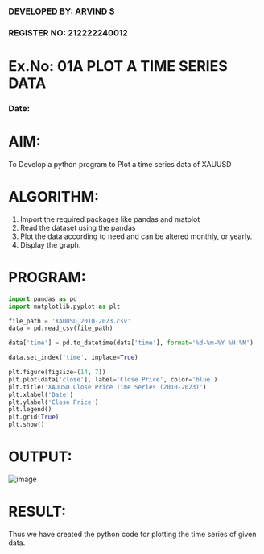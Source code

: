 ### DEVELOPED BY: ARVIND S
### REGISTER NO: 212222240012
# Ex.No: 01A PLOT A TIME SERIES DATA
###  Date:

# AIM:
To Develop a python program to Plot a time series data of XAUUSD


# ALGORITHM:
1. Import the required packages like pandas and matplot
2. Read the dataset using the pandas
3. Plot the data according to need and can be altered monthly, or yearly.
4. Display the graph.

   
# PROGRAM:
```py
import pandas as pd
import matplotlib.pyplot as plt

file_path = 'XAUUSD_2010-2023.csv'
data = pd.read_csv(file_path)

data['time'] = pd.to_datetime(data['time'], format='%d-%m-%Y %H:%M')

data.set_index('time', inplace=True)

plt.figure(figsize=(14, 7))
plt.plot(data['close'], label='Close Price', color='blue')
plt.title('XAUUSD Close Price Time Series (2010-2023)')
plt.xlabel('Date')
plt.ylabel('Close Price')
plt.legend()
plt.grid(True)
plt.show()

```

# OUTPUT:
![image](https://github.com/user-attachments/assets/e3074388-1464-4a8b-a78a-dd26f3050108)

# RESULT:
Thus we have created the python code for plotting the time series of given data.
